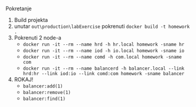 Pokretanje

1. Build projekta
1. unutar `out\production\labExercise` pokrenuti `docker build -t homework .`
1. Pokrenuti 2 node-a
    - `docker run -it --rm --name hrd -h hr.local homework -sname hr`
    - `docker run -it --rm --name iod -h io.local homework -sname io`
    - `docker run -it --rm --name comd -h com.local homework -sname com`
    - `docker run -it --rm --name balancerd -h balancer.local --link hrd:hr --link iod:io --link comd:com homework -sname balancer`
1. ROKAJ!
    - `balancer:add(1)`
    - `balancer:remove(1)`
    - `balancer:find(1)`